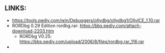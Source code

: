 
## LINKS:
* https://tools.pediy.com/win/Debuggers/ollydbg/ollydbg1/OllyICE_1.10.rar
* RORDbg 0.29 Edition rordbg.rar: https://bbs.pediy.com/attach-download-2203.htm
  * RORDbg V0.25: https://bbs.pediy.com/upload/2006/8/files/rordbg.rar_116.rar
* 
